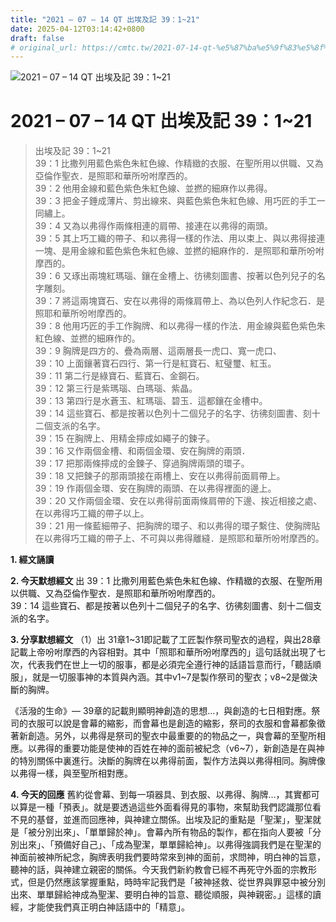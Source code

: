 ```yaml
---
title: "2021 – 07 – 14 QT 出埃及記 39：1~21"
date: 2025-04-12T03:14:42+0800
draft: false
# original_url: https://cmtc.tw/2021-07-14-qt-%e5%87%ba%e5%9f%83%e5%8f%8a%e8%a8%98-39%ef%bc%9a121
---
```


![2021 – 07 – 14 QT 出埃及記 39：1\~21](/images/qt.jpg   "2021 – 07 – 14 QT 出埃及記 39：1\~21")

# 2021 – 07 – 14 QT 出埃及記 39：1\~21

> 出埃及記 39：1\~21  
> 39：1 比撒列用藍色紫色朱紅色線、作精緻的衣服、在聖所用以供職、又為亞倫作聖衣．是照耶和華所吩咐摩西的。  
> 39：2 他用金線和藍色紫色朱紅色線、並撚的細麻作以弗得。  
> 39：3 把金子錘成薄片、剪出線來、與藍色紫色朱紅色線、用巧匠的手工一同繡上。  
> 39：4 又為以弗得作兩條相連的肩帶、接連在以弗得的兩頭。  
> 39：5 其上巧工織的帶子、和以弗得一樣的作法、用以束上、與以弗得接連一塊、是用金線和藍色紫色朱紅色線、並撚的細麻作的．是照耶和華所吩咐摩西的。  
> 39：6 又琢出兩塊紅瑪瑙、鑲在金槽上、彷彿刻圖書、按著以色列兒子的名字雕刻。  
> 39：7 將這兩塊寶石、安在以弗得的兩條肩帶上、為以色列人作紀念石．是照耶和華所吩咐摩西的。  
> 39：8 他用巧匠的手工作胸牌、和以弗得一樣的作法．用金線與藍色紫色朱紅色線、並撚的細麻作的。  
> 39：9 胸牌是四方的、疊為兩層、這兩層長一虎口、寬一虎口、  
> 39：10 上面鑲著寶石四行、第一行是紅寶石、紅璧璽、紅玉。  
> 39：11 第二行是綠寶石、藍寶石、金鋼石。  
> 39：12 第三行是紫瑪瑙、白瑪瑙、紫晶。  
> 39：13 第四行是水蒼玉、紅瑪瑙、碧玉．這都鑲在金槽中。  
> 39：14 這些寶石、都是按著以色列十二個兒子的名字、彷彿刻圖書、刻十二個支派的名字。  
> 39：15 在胸牌上、用精金擰成如繩子的鍊子。  
> 39：16 又作兩個金槽、和兩個金環、安在胸牌的兩頭．  
> 39：17 把那兩條擰成的金鍊子、穿過胸牌兩頭的環子。  
> 39：18 又把鍊子的那兩頭接在兩槽上、安在以弗得前面肩帶上。  
> 39：19 作兩個金環、安在胸牌的兩頭、在以弗得裡面的邊上。  
> 39：20 又作兩個金環、安在以弗得前面兩條肩帶的下邊、挨近相接之處、在以弗得巧工織的帶子以上。  
> 39：21 用一條藍細帶子、把胸牌的環子、和以弗得的環子繫住、使胸牌貼在以弗得巧工織的帶子上、不可與以弗得離縫．是照耶和華所吩咐摩西的。

**1. 經文誦讀**

**2.  今天默想經文**
出 39：1 比撒列用藍色紫色朱紅色線、作精緻的衣服、在聖所用以供職、又為亞倫作聖衣．是照耶和華所吩咐摩西的。  
39：14 這些寶石、都是按著以色列十二個兒子的名字、彷彿刻圖書、刻十二個支派的名字。

**3. 分享默想經文**
（1）出 31章1\~31即記載了工匠製作祭司聖衣的過程，與出28章記載上帝吩咐摩西的內容相對。其中「照耶和華所吩咐摩西的」這句話就出現了七次，代表我們在世上一切的服事，都是必須完全遵行神的話語旨意而行，「聽話順服」，就是一切服事神的本質與內涵。其中v1\~7是製作祭司的聖衣；v8\~2是做決斷的胸牌。

《活潑的生命》— 39章的記載則顯明神創造的思想…，與創造的七日相對應。祭司的衣服可以說是會幕的縮影，而會幕也是創造的縮影，祭司的衣服和會幕都象徵著新創造。另外，以弗得是祭司的聖衣中最重要的的物品之一，與會幕的至聖所相應。以弗得的重要功能是使神的百姓在神的面前被紀念（v6\~7），新創造是在與神的特別關係中裏進行。決斷的胸牌在以弗得前面，製作方法與以弗得相同。胸牌像以弗得一樣，與至聖所相對應。

**4. 今天的回應**
舊約從會幕、到每一項器具、到衣服、以弗得、胸牌…，其實都可以算是一種「預表」。就是要透過這些外面看得見的事物，來幫助我們認識那位看不見的基督，並進而回應神，與神建立關係。出埃及記的重點是「聖潔」，聖潔就是「被分別出來」、「單單歸於神」。會幕內所有物品的製作，都在指向人要被「分別出來」、「預備好自己」、「成為聖潔，單單歸給神」。以弗得強調我們是在聖潔的神面前被神所紀念，胸牌表明我們要時常來到神的面前，求問神，明白神的旨意，聽神的話，與神建立親密的關係。今天我們新約教會已經不再死守外面的宗教形式，但是仍然應該掌握重點，時時牢記我們是「被神拯救、從世界與罪惡中被分別出來、單單歸給神成為聖潔、要明白神的旨意、聽從順服，與神親密。」這樣的讀經，才能使我們真正明白神話語中的「精意」。
